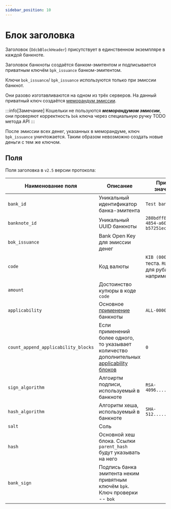 ```yaml
---
sidebar_position: 10
---
```

# Блок заголовка

Заголовок (`OdcbBlockHeader`)
присутствует в единственном экземпляре в каждой банкноте.

Заголовок банкноты создаётся
банком-эмитентом и подписывается приватным ключём `bpk_issuance`
банком-эмитентом.

Ключи `bok_issuance`/ `bpk_issuance`
используются только при эмиссии банкнот. 

Они разово изготавливаются на одном из трёх серверов.
На данный приватный ключ
создаётся 
[меморандум эмиссии](../architecture/memorandums/issuance.md).

:::info[Замечание]
Кошельки не пользуются 
***меморандумом эмиссии***,
они проверяют корректность `bok`
ключа через специальную ручку 
TODO 
метода API
:::

После эмиссии всех денег,
указанных в меморандуме,
ключ `bpk_issuance` уничтожается.
Таким образом невозможно создать новые деньги с тем же ключом.

## Поля

Поля заголовка в `v2.5` версии протокола:

| Наименование поля                   | Описание                                                                                                      | Пример значения                                  |
|-------------------------------------|---------------------------------------------------------------------------------------------------------------|--------------------------------------------------|
| `bank_id`                           | Уникальный идентификатор банка-эмитента                                                                       | `Test bank`                                      |
| `banknote_id`                       | Уникальный UUID банкноты                                                                                      | `280bdff8-a345-4854-a60b-b57251ec4d0e`           |
| `bok_issuance`                      | Bank Open Key для эмиссии денег                                                                               |                                                  |
| `code`                              | Код валюты                                                                                                    | `KIB (000)` для теста. `RUB 643` для рублей РФ, например |
| `amount`                            | Достоинство купюры в коде `code`                                                                              |                                                  |
| `applicability`                     | Основное [применение](../potential/banknote.md#applicability) банкноты                                        |  `ALL-0000-0000000`                                                |
| `count_append_applicability_blocks` | Если применений более одного, то указывает количество дополнительных [applicability блоков](applicability.md) | `0`                                               |
| `sign_algorithm`                    | Алгоиртм подписи, используемый в банкноте                                                                     |`RSA-4096............`                                                  |
| `hash_algorithm`                    | Алгоритм хеша, используемый в банкноте                                                                        | `SHA-512.............`                                          |
| `salt`                              | Соль                                                                                                          |                                          |
| `hash`                              | Основной хеш блока. Ссылки `parent_hash` будут указывать на него                                              |                                           |
| `bank_sign`                         | Подпись банка эмитента неким привятным ключём `bpk`. Ключ проверки -- `bok`                                   |                                           |


